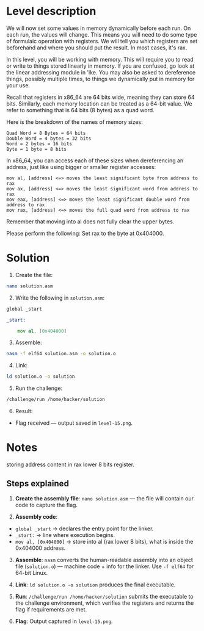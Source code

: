 # Level description

We will now set some values in memory dynamically before each run. On each run, the values will change. This means you will need to do some type of formulaic operation with registers. We will tell you which registers are set beforehand and where you should put the result. In most cases, it's rax.

In this level, you will be working with memory. This will require you to read or write to things stored linearly in memory. If you are confused, go look at the linear addressing module in 'ike. You may also be asked to dereference things, possibly multiple times, to things we dynamically put in memory for your use.

Recall that registers in x86_64 are 64 bits wide, meaning they can store 64 bits. Similarly, each memory location can be treated as a 64-bit value. We refer to something that is 64 bits (8 bytes) as a quad word.

Here is the breakdown of the names of memory sizes:

    Quad Word = 8 Bytes = 64 bits
    Double Word = 4 bytes = 32 bits
    Word = 2 bytes = 16 bits
    Byte = 1 byte = 8 bits

In x86_64, you can access each of these sizes when dereferencing an address, just like using bigger or smaller register accesses:

    mov al, [address] <=> moves the least significant byte from address to rax
    mov ax, [address] <=> moves the least significant word from address to rax
    mov eax, [address] <=> moves the least significant double word from address to rax
    mov rax, [address] <=> moves the full quad word from address to rax

Remember that moving into al does not fully clear the upper bytes.

Please perform the following: Set rax to the byte at 0x404000.

# Solution

1. Create the file:
```bash
nano solution.asm
```

2. Write the following in `solution.asm`:
```asm
global _start

_start:

	mov al, [0x404000]
```

3. Assemble:
```bash
nasm -f elf64 solution.asm -o solution.o
```

4. Link:
```bash
ld solution.o -o solution
```

5. Run the challenge:
```bash
/challenge/run /home/hacker/solution
```

6. Result:
- Flag received — output saved in `level-15.png`.

# Notes

storing address content in rax lower 8 bits register.

## Steps explained

1. **Create the assembly file**: `nano solution.asm` — the file will contain our code to capture the flag.

2. **Assembly code**:
- `global _start` → declares the entry point for the linker.
- `_start:` → line where execution begins.
- `mov al, [0x404000]` →  store into al (rax lower 8 bits), what is inside the 0x404000 address.
3. **Assemble**: `nasm` converts the human-readable assembly into an object file (`solution.o`) — machine code + info for the linker. Use `-f elf64` for 64-bit Linux.

4. **Link**: `ld solution.o -o solution` produces the final executable.

5. **Run**: `/challenge/run /home/hacker/solution` submits the executable to the challenge environment, which verifies the registers and returns the flag if requirements are met.

6. **Flag**: Output captured in `level-15.png`.
